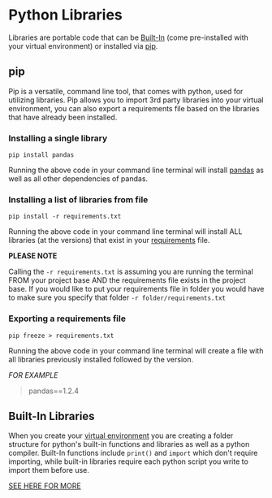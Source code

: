 # Python Libraries

Libraries are portable code that can be
[Built-In](https://github.com/mvecchione145/python-quickstart/blob/main/libraries.md#built-in-libraries) (come
pre-installed with your virtual environment) or installed via
[pip](https://github.com/mvecchione145/python-quickstart/blob/main/libraries.md##pip).


## pip

Pip is a versatile, command line tool, that comes with python, used for utilizing libraries. Pip allows you to import
3rd party libraries into your virtual environment, you can also export a requirements file based on the libraries that
have already been installed.

### Installing a single library

```
pip install pandas
```

Running the above code in your command line terminal will install [pandas](https://pandas.pydata.org/) as well as all
other dependencies of pandas.

### Installing a list of libraries from file

```
pip install -r requirements.txt
```

Running the above code in your command line terminal will install ALL libraries (at the versions) that exist in your
[requirements](https://github.com/mvecchione145/python-quickstart/blob/main/requirements.txt) file.

**PLEASE NOTE**

Calling the ```-r requirements.txt``` is assuming you are running the terminal FROM your project base AND the
requirements file exists in the project base. If you would like to put your requirements file in folder you would have
to make sure you specify that folder ```-r folder/requirements.txt```

### Exporting a requirements file

```
pip freeze > requirements.txt
```

Running the above code in your command line terminal will create a file with all libraries previously installed followed
by the version.

*FOR EXAMPLE*
> pandas==1.2.4

## Built-In Libraries

When you create your [virtual environment]() you are creating a folder structure for python's built-in functions and
libraries as well as a python compiler. Built-In functions include ```print()``` and ```import``` which don't require
importing, while built-in libraries require each python script you write to import them before use.

[SEE HERE FOR MORE](https://docs.python.org/3/library/)

